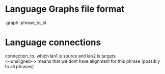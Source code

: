 
# Language Graphs file format
  <lan>.graph
  <lan>.phrase_to_id


# Language connections
  connection.<lan1>.to.<lan2> which lan1 is source and lan2 is targets  
  <~unaligned~> means that we dont have alignment for this phrase (possibly to all phrases)
